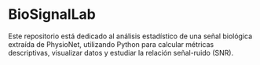 # BioSignalLab
 Este repositorio está dedicado al análisis estadístico de una señal biológica extraída de PhysioNet, utilizando Python para calcular métricas descriptivas, visualizar datos y estudiar la relación señal-ruido (SNR).

